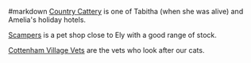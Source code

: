 #markdown
[Country Cattery](https://www.countrycattery.com/) is one of
Tabitha (when she was alive) and Amelia's holiday hotels.

[Scampers](https://www.scampers.co.uk/) is a
pet shop close to Ely with a good range of stock.

[Cottenham Village Vets](https://www.villagevet.co.uk/practice/cottenham/)
are the vets who look after our cats.
